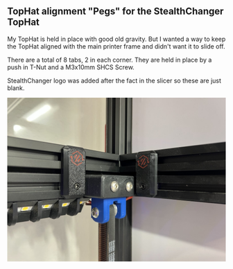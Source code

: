 ## TopHat alignment "Pegs" for the StealthChanger TopHat

My TopHat is held in place with good old gravity.  But I wanted a way to keep the TopHat aligned with the main printer frame and didn't want it to slide off.  

There are a total of 8 tabs, 2 in each corner.  They are held in place by a push in T-Nut and a M3x10mm SHCS Screw. 

StealthChanger logo was added after the fact in the slicer so these are just blank.  

![image](media/TopHat%20Aligner.jpg)